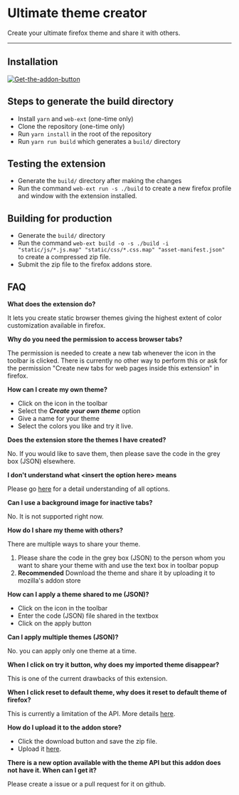 # Ultimate theme creator

Create your ultimate firefox theme and share it with others.

---

## Installation

[![Get-the-addon-button](https://addons.cdn.mozilla.net/static/img/addons-buttons/AMO-button_1.png)](https://addons.mozilla.org/en-US/firefox/addon/ultimate-theme-creator/)

## Steps to generate the build directory

* Install `yarn` and `web-ext` (one-time only)
* Clone the repository (one-time only)
* Run `yarn install` in the root of the repository
* Run `yarn run build` which generates a `build/` directory

## Testing the extension
* Generate the `build/` directory after making the changes
* Run the command  `web-ext run -s ./build` to create a new firefox profile and window with the extension installed.

## Building for production
* Generate the `build/` directory
* Run the command  `web-ext build -o -s ./build -i "static/js/*.js.map" "static/css/*.css.map" "asset-manifest.json"` to create a compressed zip file.
* Submit the zip file to the firefox addons store.

## FAQ

**What does the extension do?**

It lets you create static browser themes giving the highest extent of color customization available in firefox.

**Why do you need the permission to access browser tabs?**

The permission is needed to create a new tab whenever the icon in the toolbar is clicked. There is currently no other way to perform this or ask for the permission "Create new tabs for web pages inside this extension" in firefox.

**How can I create my own theme?**

* Click on the icon in the toolbar
* Select the ***Create your own theme*** option
* Give a name for your theme
* Select the colors you like and try it live.

**Does the extension store the themes I have created?**

No. If you would like to save them, then please save the code in the grey box (JSON) elsewhere.

**I don't understand what \<insert the option here> means**

Please go [here](https://developer.mozilla.org/en-US/Add-ons/WebExtensions/manifest.json/theme#colors) for a detail understanding of all options.

**Can I use a background image for inactive tabs?**

No. It is not supported right now.

**How do I share my theme with others?**

There are multiple ways to share your theme.

1. Please share the code in the grey box (JSON) to the person whom you want to share your theme with and use the text box in toolbar popup
2. **Recommended** Download the theme and share it by uploading it to mozilla's addon store

**How can I apply a theme shared to me (JSON)?**

* Click on the icon in the toolbar
* Enter the code (JSON) file shared in the textbox
* Click on the apply button

**Can I apply multiple themes (JSON)?**

No. you can apply only one theme at a time.

**When I click on try it button, why does my imported theme disappear?**

This is one of the current drawbacks of this extension.

**When I click reset to default theme, why does it reset to default theme of firefox?**

This is currently a limitation of the API. More details [here](https://developer.mozilla.org/en-US/Add-ons/WebExtensions/API/theme/reset).

**How do I upload it to the addon store?**

* Click the download button and save the zip file.
* Upload it [here](https://addons.mozilla.org/en-US/developers/addon/submit/distribution).

**There is a new option available with the theme API but this addon does not have it. When can I get it?**

Please create a issue or a pull request for it on github.